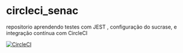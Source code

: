 # circleci_senac
repositorio aprendendo testes com JEST  , configuração do sucrase, e integração contínua com CircleCI

[![CircleCI](https://circleci.com/gh/circleci/circleci-docs.svg?style=svg)](https://circleci.com/gh/circleci/circleci-docs)
